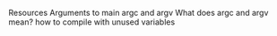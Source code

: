 Resources
Arguments to main
argc and argv
What does argc and argv mean?
how to compile with unused variables
